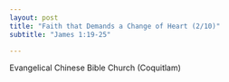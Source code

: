 ```yaml
---
layout: post
title: "Faith that Demands a Change of Heart (2/10)"
subtitle: "James 1:19-25"

---
```


Evangelical Chinese Bible Church (Coquitlam)
